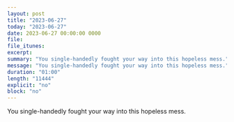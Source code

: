 ```yaml
---
layout: post
title: "2023-06-27"
today: "2023-06-27"
date: 2023-06-27 00:00:00 0000
file:
file_itunes:
excerpt:
summary: "You single-handedly fought your way into this hopeless mess."
message: "You single-handedly fought your way into this hopeless mess."
duration: "01:00"
length: "11444"
explicit: "no"
block: "no"
---
```

You single-handedly fought your way into this hopeless mess.

